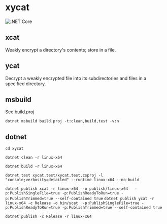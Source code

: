 # xycat

![.NET Core](https://github.com/JonathanWheelhouse/xycat/workflows/.NET%20Core/badge.svg)

## xcat

Weakly encrypt a directory's contents; store in a file.

## ycat

Decrypt a weakly encrypted file into its subdirectories and files in a specified directory.

## msbuild

See build.proj

`dotnet msbuild build.proj -t:clean,build,test -v:n`

## dotnet

`cd xycat`

`dotnet clean -r linux-x64`

`dotnet build -r linux-x64`

`dotnet test xycat.test/xycat.test.csproj -l "console;verbosity=detailed" --runtime linux-x64 --no-build`


`dotnet publish xcat -r linux-x64  -o publish/linux-x64   -p:PublishSingleFile=true -p:PublishReadyToRun=true -p:PublishTrimmed=true --self-contained true`
`dotnet publish ycat -r linux-x64 -c Release -o bin/ycat  -p:PublishSingleFile=true -p:PublishReadyToRun=true -p:PublishTrimmed=true --self-contained true`

`dotnet publish -c Release -r linux-x64`
